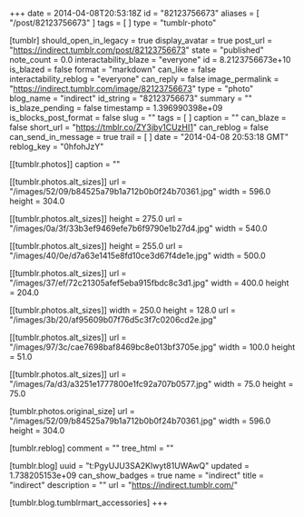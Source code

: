 +++
date = 2014-04-08T20:53:18Z
id = "82123756673"
aliases = [ "/post/82123756673" ]
tags = [ ]
type = "tumblr-photo"

[tumblr]
should_open_in_legacy = true
display_avatar = true
post_url = "https://indirect.tumblr.com/post/82123756673"
state = "published"
note_count = 0.0
interactability_blaze = "everyone"
id = 8.2123756673e+10
is_blazed = false
format = "markdown"
can_like = false
interactability_reblog = "everyone"
can_reply = false
image_permalink = "https://indirect.tumblr.com/image/82123756673"
type = "photo"
blog_name = "indirect"
id_string = "82123756673"
summary = ""
is_blaze_pending = false
timestamp = 1.396990398e+09
is_blocks_post_format = false
slug = ""
tags = [ ]
caption = ""
can_blaze = false
short_url = "https://tmblr.co/ZY3jby1CUzHI1"
can_reblog = false
can_send_in_message = true
trail = [ ]
date = "2014-04-08 20:53:18 GMT"
reblog_key = "0hfohJzY"

[[tumblr.photos]]
caption = ""

[[tumblr.photos.alt_sizes]]
url = "/images/52/09/b84525a79b1a712b0b0f24b70361.jpg"
width = 596.0
height = 304.0

[[tumblr.photos.alt_sizes]]
height = 275.0
url = "/images/0a/3f/33b3ef9469efe7b6f9790e1b27d4.jpg"
width = 540.0

[[tumblr.photos.alt_sizes]]
height = 255.0
url = "/images/40/0e/d7a63e1415e8fd10ce3d67f4de1e.jpg"
width = 500.0

[[tumblr.photos.alt_sizes]]
url = "/images/37/ef/72c21305afef5eba915fbdc8c3d1.jpg"
width = 400.0
height = 204.0

[[tumblr.photos.alt_sizes]]
width = 250.0
height = 128.0
url = "/images/3b/20/af95609b07f76d5c3f7c0206cd2e.jpg"

[[tumblr.photos.alt_sizes]]
url = "/images/97/3c/cae7698baf8469bc8e013bf3705e.jpg"
width = 100.0
height = 51.0

[[tumblr.photos.alt_sizes]]
url = "/images/7a/d3/a3251e1777800e1fc92a707b0577.jpg"
width = 75.0
height = 75.0

[tumblr.photos.original_size]
url = "/images/52/09/b84525a79b1a712b0b0f24b70361.jpg"
width = 596.0
height = 304.0

[tumblr.reblog]
comment = ""
tree_html = ""

[tumblr.blog]
uuid = "t:PgyUJU3SA2Klwyt81UWAwQ"
updated = 1.738205153e+09
can_show_badges = true
name = "indirect"
title = "indirect"
description = ""
url = "https://indirect.tumblr.com/"

[tumblr.blog.tumblrmart_accessories]
+++
